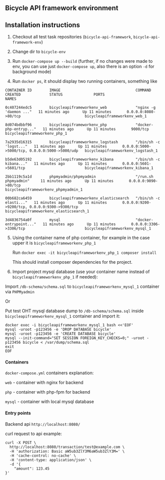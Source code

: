 ## Bicycle API framework environment

## Installation instructions

1. Checkout all test task repositories (`bicycle-api-framework`, `bicycle-api-framework-env`)

2. Change dir to `bicycle-env`

3. Run `docker-compose up --build` (further, if no changes were made to env, you can use just `docker-compose up`, also there is an option `-d` for background mode)

4. Run `docker ps`, it  should display two running containers, something like

```
CONTAINER ID        IMAGE                                  COMMAND                  CREATED             STATUS              PORTS                                            NAMES

0c407244edc5        bicycleapiframeworkenv_web             "nginx -g 'daemon ..."   11 minutes ago      Up 11 minutes       0.0.0.0:8080->80/tcp                             bicycleapiframeworkenv_web_1

8d074bdbbf96        bicycleapiframeworkenv_php             "docker-php-entryp..."   11 minutes ago      Up 11 minutes       9000/tcp                                         bicycleapiframeworkenv_php_1

7a2935d16315        bicycleapiframeworkenv_logstash        "/bin/sh -c 'logst..."   11 minutes ago      Up 11 minutes       0.0.0.0:5000->5000/tcp, 0.0.0.0:5000->5000/udp   bicycleapiframeworkenv_logstash_1

b5de63d05192        bicycleapiframeworkenv_kibana          "/bin/sh -c kibana..."   11 minutes ago      Up 11 minutes       0.0.0.0:5601->5601/tcp                           bicycleapiframeworkenv_kibana_1

2bb1119c5a1d        phpmyadmin/phpmyadmin                  "/run.sh phpmyadmin"     11 minutes ago      Up 11 minutes       0.0.0.0:9090->80/tcp                             bicycleapiframeworkenv_phpmyadmin_1

00b682ca6459        bicycleapiframeworkenv_elasticsearch   "/bin/sh -c elasti..."   11 minutes ago      Up 11 minutes       0.0.0.0:9200->9200/tcp, 0.0.0.0:9300->9300/tcp   bicycleapiframeworkenv_elasticsearch_1

3d4836754a0f        mysql                                  "docker-entrypoint..."   11 minutes ago      Up 11 minutes       0.0.0.0:3306->3306/tcp                           bicycleapiframeworkenv_mysql_1
```

5. Using the container name of php container, for example in the case upper it is `bicycleapiframeworkenv_php_1`

    Run `docker exec -it bicycleapiframeworkenv_php_1 composer install`

    This should install composer dependencies for the project.

6. Import project mysql database (use your container name instead of `bicycleapiframeworkenv_php_1` if needed):

Import `/db-schema/schema.sql` to `bicycleapiframeworkenv_mysql_1` container via `PHPMyadmin`

Or

Put test OHT mysql database dump to `/db-schema/schema.sql` inside `bicycleapiframeworkenv_mysql_1` container and import it:

```
docker exec -i bicycleapiframeworkenv_mysql_1 bash <<'EOF'
mysql -uroot -p123456 -e 'DROP DATABASE bicycle'
mysql -uroot -p123456 -e 'CREATE DATABASE bicycle'
mysql --init-command="SET SESSION FOREIGN_KEY_CHECKS=0;" -uroot -p123456 bicycle < /var/dump/schema.sql
exit
EOF
```

#### Containers

`docker-compose.yml` containers explanation:

`web` - container with nginx for backend

`php` - container with php-fpm for backend

`mysql` - container with local mysql database

#### Entry points

Backend api `http://localhost:8080/`

curl request to api example:

```
curl -X POST \
  http://localhost:8080/transaction/test@example.com \
  -H 'authorization: Basic aW5ub3ZlY3M6aW5ub3ZlY3M=' \
  -H 'cache-control: no-cache' \
  -H 'content-type: application/json' \
  -d '{
	"amount": 123.45
}'
```